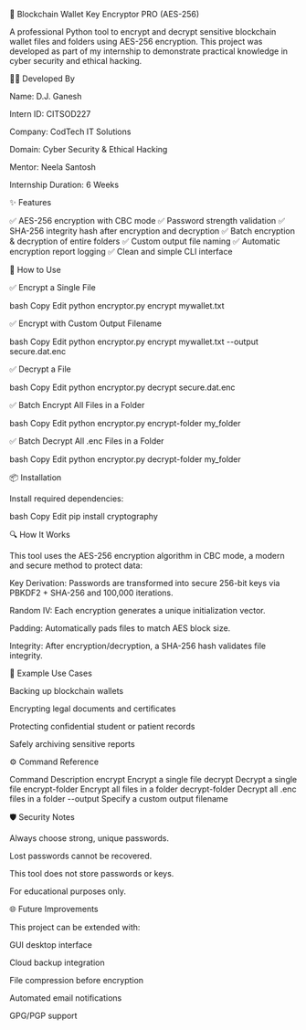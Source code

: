 🔐 Blockchain Wallet Key Encryptor PRO (AES-256)



A professional Python tool to encrypt and decrypt sensitive blockchain wallet files and folders using AES-256 encryption.
This project was developed as part of my internship to demonstrate practical knowledge in cyber security and ethical hacking.

 
👨‍💻 Developed By

Name: D.J. Ganesh

Intern ID: CITSOD227

Company: CodTech IT Solutions

Domain: Cyber Security & Ethical Hacking

Mentor: Neela Santosh

Internship Duration: 6 Weeks


✨ Features


✅ AES-256 encryption with CBC mode
✅ Password strength validation
✅ SHA-256 integrity hash after encryption and decryption
✅ Batch encryption & decryption of entire folders
✅ Custom output file naming
✅ Automatic encryption report logging
✅ Clean and simple CLI interface


🚀 How to Use


✅ Encrypt a Single File


bash
Copy
Edit
python encryptor.py encrypt mywallet.txt


✅ Encrypt with Custom Output Filename


bash
Copy
Edit
python encryptor.py encrypt mywallet.txt --output secure.dat.enc


✅ Decrypt a File


bash
Copy
Edit
python encryptor.py decrypt secure.dat.enc


✅ Batch Encrypt All Files in a Folder


bash
Copy
Edit
python encryptor.py encrypt-folder my_folder

✅ Batch Decrypt All .enc Files in a Folder

bash
Copy
Edit
python encryptor.py decrypt-folder my_folder


📦 Installation


Install required dependencies:

bash
Copy
Edit
pip install cryptography


🔍 How It Works


This tool uses the AES-256 encryption algorithm in CBC mode, a modern and secure method to protect data:

Key Derivation: Passwords are transformed into secure 256-bit keys via PBKDF2 + SHA-256 and 100,000 iterations.

Random IV: Each encryption generates a unique initialization vector.

Padding: Automatically pads files to match AES block size.

Integrity: After encryption/decryption, a SHA-256 hash validates file integrity.



🧠 Example Use Cases


Backing up blockchain wallets

Encrypting legal documents and certificates

Protecting confidential student or patient records

Safely archiving sensitive reports



⚙️ Command Reference


Command	Description
encrypt	Encrypt a single file
decrypt	Decrypt a single file
encrypt-folder	Encrypt all files in a folder
decrypt-folder	Decrypt all .enc files in a folder
--output	Specify a custom output filename


🛡️ Security Notes


Always choose strong, unique passwords.

Lost passwords cannot be recovered.

This tool does not store passwords or keys.

For educational purposes only.



🌐 Future Improvements


This project can be extended with:

GUI desktop interface

Cloud backup integration

File compression before encryption

Automated email notifications

GPG/PGP support
